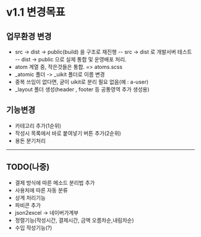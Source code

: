 # v1.1 변경목표
## 업무환경 변경
- src -> dist -> public(build) 을 구조로 재진행
-- src -> dist 로 개발서버 테스트
-- dist -> public 으로 실제 통합 및 운영배포 처리.
- atom 계열 중, 작은것들은 통합. => atoms.scss
- _atomic 폴더 -> _uikit 폴더로 이름 변경
- 중복 쓰임이 없다면, 굳이 uikit로 분리 필요 없음(예 : a-user)
- _layout 폴더 생성(header , footer 등 공통영역 추가 생성용)

## 기능변경
- 카테고리 추가(1순위)
- 작성시 목록에서 바로 붙여넣기 버튼 추가(2순위)
- 용돈 분기처리

----

## TODO(나중)
- 결제 방식에 따른 메소드 분리법 추가
- 사용처에 따른 자동 분류
- 상계 처리기능
- 파비콘 추가
- json2excel -> 네이버가계부
- 정렬기능(작성시간, 결제시간, 금액 오름차순,내림차순)
- 수입 작성기능(?)

